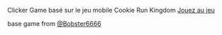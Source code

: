Clicker Game basé sur le jeu mobile Cookie Run Kingdom
<a href="[celico7.github.io/](https://celico7.github.io/)">Jouez au jeu</a>

base game from <a href="https://github.com/Bobsters6666/Clicker-tutorial/tree/main">@Bobster6666</a>
